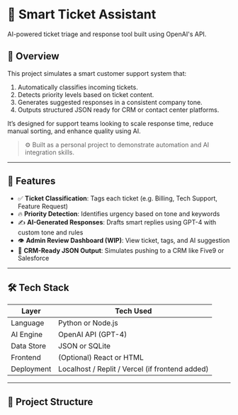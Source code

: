 # 🧠 Smart Ticket Assistant

AI-powered ticket triage and response tool built using OpenAI's API.

## 📌 Overview

This project simulates a smart customer support system that:
1. Automatically classifies incoming tickets.
2. Detects priority levels based on ticket content.
3. Generates suggested responses in a consistent company tone.
4. Outputs structured JSON ready for CRM or contact center platforms.

It’s designed for support teams looking to scale response time, reduce manual sorting, and enhance quality using AI.

> ⚙️ Built as a personal project to demonstrate automation and AI integration skills.

---

## 🚀 Features

- ✅ **Ticket Classification**: Tags each ticket (e.g. Billing, Tech Support, Feature Request)
- 🔥 **Priority Detection**: Identifies urgency based on tone and keywords
- ✍️ **AI-Generated Responses**: Drafts smart replies using GPT-4 with custom tone and rules
- 👁️ **Admin Review Dashboard (WIP)**: View ticket, tags, and AI suggestion
- 🧩 **CRM-Ready JSON Output**: Simulates pushing to a CRM like Five9 or Salesforce

---

## 🛠 Tech Stack

| Layer       | Tech Used         |
|-------------|-------------------|
| Language    | Python or Node.js |
| AI Engine   | OpenAI API (GPT-4)|
| Data Store  | JSON or SQLite    |
| Frontend    | (Optional) React or HTML |
| Deployment  | Localhost / Replit / Vercel (if frontend added) |

---

## 📁 Project Structure

